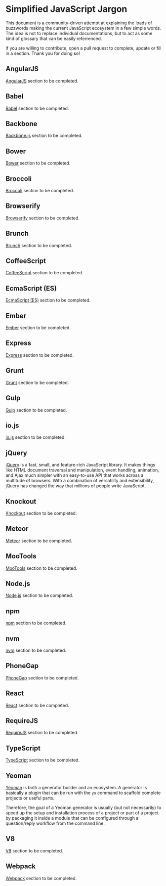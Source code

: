 # Simplified JavaScript Jargon

This document is a community-driven attempt at explaining the loads of buzzwords making the current JavaScript ecosystem in a few simple words. The idea is not to replace individual documentations, but to act as some kind of glossary that can be easily referrenced.

If you are willing to contribute, open a pull request to complete, update or fill in a section. Thank you for doing so!

## AngularJS

[AngularJS](https://angularjs.org/) section to be completed.

## Babel

[Babel](https://babeljs.io/) section to be completed.

## Backbone

[Backbone.js](http://backbonejs.org/) section to be completed.

## Bower

[Bower](http://bower.io/) section to be completed.

## Broccoli

[Broccoli](https://github.com/broccolijs/broccoli) section to be completed.

## Browserify

[Browserify](http://browserify.org/) section to be completed.

## Brunch

[Brunch](http://brunch.io/) section to be completed.

## CoffeeScript

[CoffeeScript](http://coffeescript.org/) section to be completed.

## EcmaScript (ES)

[EcmaScript (ES)](http://www.ecmascript.org/) section to be completed.

## Ember

[Ember](http://emberjs.com/) section to be completed.

## Express

[Express](http://expressjs.com/en/index.html) section to be completed.

## Grunt

[Grunt](http://gruntjs.com/) section to be completed.

## Gulp

[Gulp](http://gulpjs.com/) section to be completed.

## io.js

[io.js](https://iojs.org/en/) section to be completed.

## jQuery

[jQuery](https://jquery.com/) is a fast, small, and feature-rich JavaScript library. It makes things like HTML document traversal and manipulation, event handling, animation, and Ajax much simpler with an easy-to-use API that works across a multitude of browsers. With a combination of versatility and extensibility, jQuery has changed the way that millions of people write JavaScript.

## Knockout

[Knockout](https://jquery.com/) section to be completed.

## Meteor

[Meteor](https://www.meteor.com/) section to be completed.

## MooTools

[MooTools](http://mootools.net/) section to be completed.

## Node.js

[Node.js](https://nodejs.org/en/) section to be completed.

## npm

[npm](https://www.npmjs.com/) section to be completed.

## nvm

[nvm](https://github.com/creationix/nvm/blob/master/README.markdown) section to be completed.

## PhoneGap

[PhoneGap](http://phonegap.com/) section to be completed.

## React

[React](https://facebook.github.io/react/) section to be completed.

## RequireJS

[RequireJS](http://requirejs.org/) section to be completed.

## TypeScript

[TypeScript](http://www.typescriptlang.org/) section to be completed.

## Yeoman

[Yeoman](http://yeoman.io/) is both a generator builder and an ecosystem. A generator is basically a plugin that can be run with the `yo` command to scaffold complete projects or useful parts.

Therefore, the goal of a Yeoman generator is usually (but not necessarily) to speed up the setup and installation process of a project or part of a project by packaging it inside a module that can be configured through a question/reply workflow from the command line.

## V8

[V8](https://code.google.com/p/v8/) section to be completed.

## Webpack

[Webpack](https://github.com/webpack/webpack) section to be completed.
